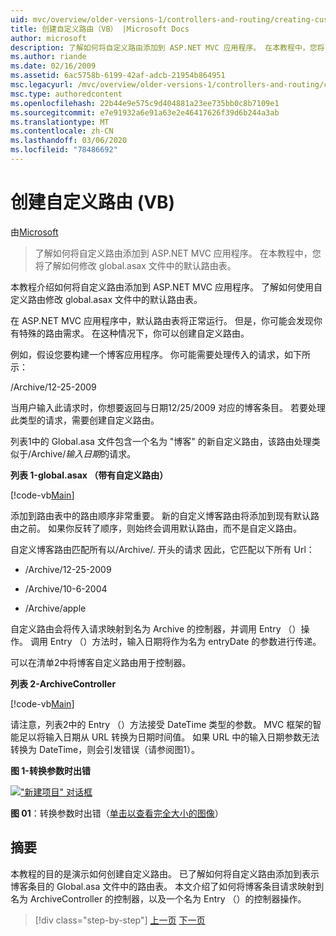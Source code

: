 ```yaml
---
uid: mvc/overview/older-versions-1/controllers-and-routing/creating-custom-routes-vb
title: 创建自定义路由（VB） |Microsoft Docs
author: microsoft
description: 了解如何将自定义路由添加到 ASP.NET MVC 应用程序。 在本教程中，您将了解如何修改 global.asax 文件中的默认路由表。
ms.author: riande
ms.date: 02/16/2009
ms.assetid: 6ac5758b-6199-42af-adcb-21954b864951
msc.legacyurl: /mvc/overview/older-versions-1/controllers-and-routing/creating-custom-routes-vb
msc.type: authoredcontent
ms.openlocfilehash: 22b44e9e575c9d404881a23ee735bb0c8b7109e1
ms.sourcegitcommit: e7e91932a6e91a63e2e46417626f39d6b244a3ab
ms.translationtype: MT
ms.contentlocale: zh-CN
ms.lasthandoff: 03/06/2020
ms.locfileid: "78486692"
---
```

# <a name="creating-custom-routes-vb"></a>创建自定义路由 (VB)

由[Microsoft](https://github.com/microsoft)

> 了解如何将自定义路由添加到 ASP.NET MVC 应用程序。 在本教程中，您将了解如何修改 global.asax 文件中的默认路由表。

本教程介绍如何将自定义路由添加到 ASP.NET MVC 应用程序。 了解如何使用自定义路由修改 global.asax 文件中的默认路由表。

在 ASP.NET MVC 应用程序中，默认路由表将正常运行。 但是，你可能会发现你有特殊的路由需求。 在这种情况下，你可以创建自定义路由。

例如，假设您要构建一个博客应用程序。 你可能需要处理传入的请求，如下所示：

/Archive/12-25-2009

当用户输入此请求时，你想要返回与日期12/25/2009 对应的博客条目。 若要处理此类型的请求，需要创建自定义路由。

列表1中的 Global.asa 文件包含一个名为 "博客" 的新自定义路由，该路由处理类似于/Archive/*输入日期*的请求。

**列表 1-global.asax （带有自定义路由）**

[!code-vb[Main](creating-custom-routes-vb/samples/sample1.vb)]

添加到路由表中的路由顺序非常重要。 新的自定义博客路由将添加到现有默认路由之前。 如果你反转了顺序，则始终会调用默认路由，而不是自定义路由。

自定义博客路由匹配所有以/Archive/. 开头的请求 因此，它匹配以下所有 Url：

- /Archive/12-25-2009

- /Archive/10-6-2004

- /Archive/apple

自定义路由会将传入请求映射到名为 Archive 的控制器，并调用 Entry （）操作。 调用 Entry （）方法时，输入日期将作为名为 entryDate 的参数进行传递。

可以在清单2中将博客自定义路由用于控制器。

**列表 2-ArchiveController**

[!code-vb[Main](creating-custom-routes-vb/samples/sample2.vb)]

请注意，列表2中的 Entry （）方法接受 DateTime 类型的参数。 MVC 框架的智能足以将输入日期从 URL 转换为日期时间值。 如果 URL 中的输入日期参数无法转换为 DateTime，则会引发错误（请参阅图1）。

**图 1-转换参数时出错**

[!["新建项目" 对话框](creating-custom-routes-vb/_static/image1.jpg)](creating-custom-routes-vb/_static/image1.png)

**图 01**：转换参数时出错（[单击以查看完全大小的图像](creating-custom-routes-vb/_static/image2.png)）

## <a name="summary"></a>摘要

本教程的目的是演示如何创建自定义路由。 已了解如何将自定义路由添加到表示博客条目的 Global.asa 文件中的路由表。 本文介绍了如何将博客条目请求映射到名为 ArchiveController 的控制器，以及一个名为 Entry （）的控制器操作。

> [!div class="step-by-step"]
> [上一页](asp-net-mvc-controller-overview-vb.md)
> [下一页](creating-a-route-constraint-vb.md)
